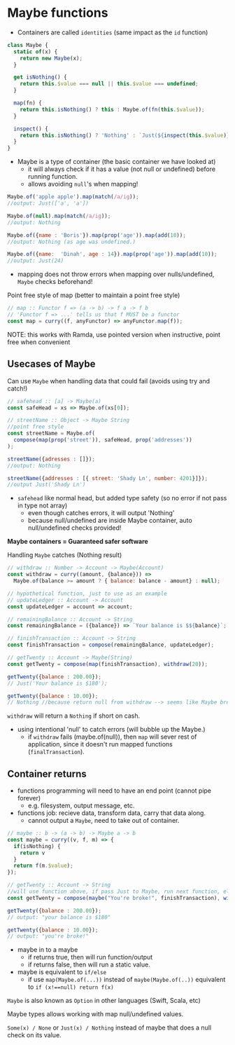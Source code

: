 # Maybe functions

- Containers are called `identities` (same impact as the `id` function)

```js
class Maybe {
  static of(x) {
    return new Maybe(x);
  }

  get isNothing() {
    return this.$value === null || this.$value === undefined;
  }

  map(fn) {
    return this.isNothing() ? this : Maybe.of(fn(this.$value));
  }

  inspect() {
    return this.isNothing() ? 'Nothing' : `Just(${inspect(this.$value)})`
  }
}
```
- Maybe is a type of container (the basic container we have looked at)
  - it will always check if it has a value (not null or undefined) before running function.
  - allows avoiding `null`'s when mapping!

```js
Maybe.of('apple apple').map(match(/a/ig));
//output: Just(['a', 'a'])

Maybe.of(null).map(match(/a/ig));
//output: Nothing

Maybe.of({name : 'Boris'}).map(prop('age')).map(add(10));
//output: Nothing (as age was undefined.)

Maybe.of({name:  'Dinah', age : 14}).map(prop('age')).map(add(10));
//output: Just(24)
```
- mapping does not throw errors when mapping over nulls/undefined, `Maybe` checks beforehand!

Point free style of map (better to maintain a point free style)
```js
// map :: Functor f => (a -> b) -> f a -> f b
// 'Functor f => ...' tells us that f MUST be a functor
const map = curry((f, anyFunctor) => anyFunctor.map(f));
```

NOTE: this works with Ramda, use pointed version when instructive, point free when convenient

## Usecases of Maybe

Can use `Maybe` when handling data that could fail (avoids using try and catch!)

```js
// safehead :: [a] -> Maybe(a)
const safeHead = xs => Maybe.of(xs[0]);

// streetName :: Object -> Maybe String
//point free style
const streetName = Maybe.of(
  compose(map(prop('street')), safeHead, prop('addresses'))
);

streetName({adresses : []});
//output: Nothing

streetName({addresses : [{ street: 'Shady Ln', number: 4201}]});
//output Just('Shady Ln')
```
- `safehead` like normal head, but added type safety (so no error if not pass in type not array)
  - even though catches errors, it will output 'Nothing'
  - because null/undefined are inside Maybe container, auto null/undefined checks provided!

**Maybe containers = Guaranteed safer software**

Handling `Maybe` catches (Nothing result)

```js
// withdraw :: Number -> Account -> Maybe(Account)
const withdraw = curry((amount, {balance})) =>
  Maybe.of(balance >= amount ? { balance: balance - amount} : null);

// hypothetical function, just to use as an example
// updateLedger :: Account -> Account
const updateLedger = account => account;

// remainingBalance :: Account -> String
const remainingBalance = ({balance}) => `Your balance is $${balance}`;

// finishTransaction :: Account -> String
const finishTransaction = compose(remainingBalance, updateLedger);

// getTwenty :: Account -> Maybe(String)
const getTwenty = compose(map(finishTransaction), withdraw(20));

getTwenty({balance : 200.00});
// Just('Your balance is $180');

getTwenty({balance : 10.00});
// Nothing //because return null from withdraw --> seems like Maybe breaks out of function pipe?
```

`withdraw` will return a `Nothing` if short on cash.
- using intentional 'null' to catch errors (will bubble up the Maybe.)
  - if `withdraw` fails (maybe.of(null)), then `map` will sever rest of application, since it doesn't run mapped functions (`finalTransaction`).


## Container returns
- functions programming will need to have an end point (cannot pipe forever)
  - e.g. filesystem, output message, etc.
- functions job: recieve data, transform data, carry that data along.
  - cannot output a `Maybe`, need to take out of container.

```js
// maybe :: b -> (a -> b) -> Maybe a -> b
const maybe = curry((v, f, m) => {
  if(isNothing) {
    return v
  }
  return f(m.$value);
});

// getTwenty :: Account -> String
//will use function above, if pass Just to Maybe, run next function, else return 1st argument.
const getTwenty = compose(maybe("You're broke!", finishTransaction), withdraw(20));

getTwenty({balance : 200.00});
// output: "your balance is $180"

getTwenty({balance : 10.00});
// output: "you're broke!"
```
- maybe in to a maybe
  - if returns true, then will run function/output
  - if returns false, then will run a static value.
- maybe is equivalent to `if/else`
  - if use `map(Maybe.of(...))` instead of `maybe(Maybe.of(..))` equivalent to `if (x!==null) return f(x)`

`Maybe` is also known as `Option` in other languages (Swift, Scala, etc)

Maybe types allows working with map null/undefined values.

`Some(x) / None` or `Just(x) / Nothing` instead of maybe that does a null check on its value.
